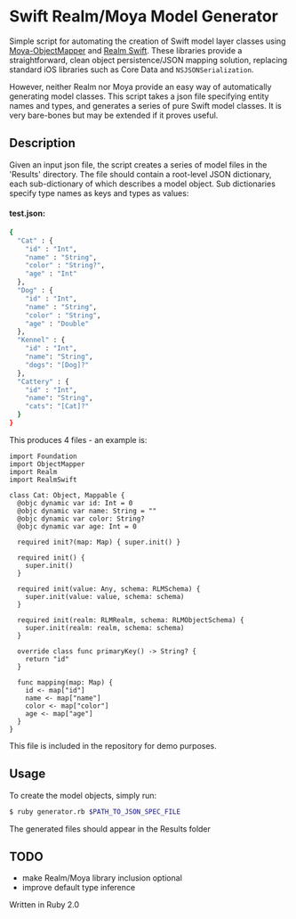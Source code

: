 # Swift Realm/Moya Model Generator

Simple script for automating the creation of Swift model layer classes using [Moya-ObjectMapper](https://github.com/ivanbruel/Moya-ObjectMapper) and [Realm Swift](https://realm.io/docs/swift/latest). These libraries provide a straightforward, clean object persistence/JSON mapping solution, replacing standard iOS libraries such as Core Data and `NSJSONSerialization`. 

However, neither Realm nor Moya provide an easy way of automatically generating model classes. This script takes a json file specifying entity names and types, and generates a series of pure Swift model classes. It is very bare-bones but may be extended if it proves useful.

## Description
Given an input json file, the script creates a series of model files in the 'Results' directory. The file should contain a root-level JSON dictionary, each sub-dictionary of which describes a model object. Sub dictionaries specify type names as keys and types as values:

#### test.json:
```sh
{
  "Cat" : {
    "id" : "Int",
    "name" : "String",
    "color" : "String?",
    "age" : "Int"
  },
  "Dog" : {
    "id" : "Int",
    "name" : "String",
    "color" : "String",
    "age" : "Double"
  },
  "Kennel" : {
    "id" : "Int",
    "name": "String",
    "dogs": "[Dog]?"
  },
  "Cattery" : {
    "id" : "Int",
    "name": "String",
    "cats": "[Cat]?"
  }
}
```

This produces 4 files - an example is:

```
import Foundation
import ObjectMapper
import Realm
import RealmSwift

class Cat: Object, Mappable {
  @objc dynamic var id: Int = 0
  @objc dynamic var name: String = ""
  @objc dynamic var color: String?
  @objc dynamic var age: Int = 0

  required init?(map: Map) { super.init() }

  required init() {
    super.init()
  }

  required init(value: Any, schema: RLMSchema) {
    super.init(value: value, schema: schema)
  }

  required init(realm: RLMRealm, schema: RLMObjectSchema) {
    super.init(realm: realm, schema: schema)
  }

  override class func primaryKey() -> String? {
    return "id"
  }

  func mapping(map: Map) {
    id <- map["id"]
    name <- map["name"]
    color <- map["color"]
    age <- map["age"]
  }
}
```

This file is included in the repository for demo purposes.

## Usage
To create the model objects, simply run:

```sh
$ ruby generator.rb $PATH_TO_JSON_SPEC_FILE
```

The generated files should appear in the Results folder

## TODO 
- make Realm/Moya library inclusion optional
- improve default type inference
 

Written in Ruby 2.0
